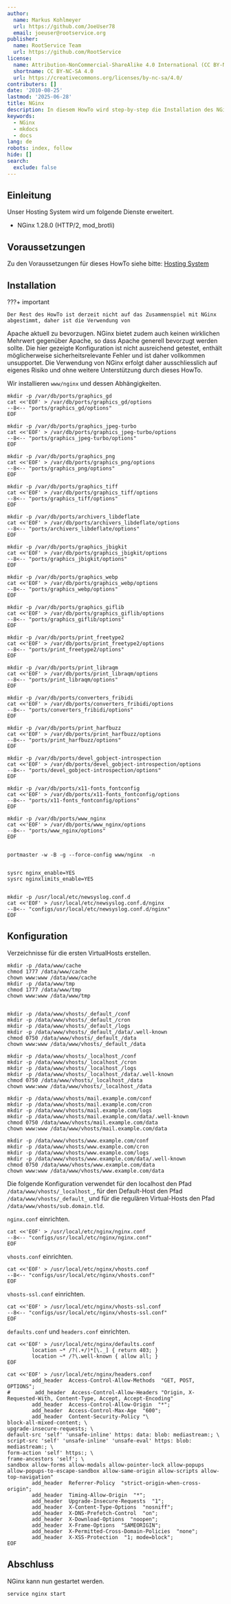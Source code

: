 ```yaml
---
author:
  name: Markus Kohlmeyer
  url: https://github.com/JoeUser78
  email: joeuser@rootservice.org
publisher:
  name: RootService Team
  url: https://github.com/RootService
license:
  name: Attribution-NonCommercial-ShareAlike 4.0 International (CC BY-NC-SA 4.0)
  shortname: CC BY-NC-SA 4.0
  url: https://creativecommons.org/licenses/by-nc-sa/4.0/
contributers: []
date: '2010-08-25'
lastmod: '2025-06-28'
title: NGinx
description: In diesem HowTo wird step-by-step die Installation des NGinx Webservers für ein Hosting System auf Basis von FreeBSD 64Bit auf einem dedizierten Server´ beschrieben.
keywords:
  - NGinx
  - mkdocs
  - docs
lang: de
robots: index, follow
hide: []
search:
  exclude: false
---
```


## Einleitung

Unser Hosting System wird um folgende Dienste erweitert.

- NGinx 1.28.0 (HTTP/2, mod_brotli)

## Voraussetzungen

Zu den Voraussetzungen für dieses HowTo siehe bitte: [Hosting System](/howtos/freebsd/hosting_system/intro)

## Installation

???+ important

    Der Rest des HowTo ist derzeit nicht auf das Zusammenspiel mit NGinx abgestimmt, daher ist die Verwendung von
Apache aktuell zu bevorzugen. NGinx bietet zudem auch keinen wirklichen Mehrwert gegenüber Apache, so dass Apache
generell bevorzugt werden sollte. Die hier gezeigte Konfiguration ist nicht ausreichend getestet, enthält
möglicherweise sicherheitsrelevante Fehler und ist daher vollkommen unsupportet. Die Verwendung von NGinx erfolgt daher
ausschliesslich auf eigenes Risiko und ohne weitere Unterstützung durch dieses HowTo.

Wir installieren `www/nginx` und dessen Abhängigkeiten.

```shell
mkdir -p /var/db/ports/graphics_gd
cat <<'EOF' > /var/db/ports/graphics_gd/options
--8<-- "ports/graphics_gd/options"
EOF

mkdir -p /var/db/ports/graphics_jpeg-turbo
cat <<'EOF' > /var/db/ports/graphics_jpeg-turbo/options
--8<-- "ports/graphics_jpeg-turbo/options"
EOF

mkdir -p /var/db/ports/graphics_png
cat <<'EOF' > /var/db/ports/graphics_png/options
--8<-- "ports/graphics_png/options"
EOF

mkdir -p /var/db/ports/graphics_tiff
cat <<'EOF' > /var/db/ports/graphics_tiff/options
--8<-- "ports/graphics_tiff/options"
EOF

mkdir -p /var/db/ports/archivers_libdeflate
cat <<'EOF' > /var/db/ports/archivers_libdeflate/options
--8<-- "ports/archivers_libdeflate/options"
EOF

mkdir -p /var/db/ports/graphics_jbigkit
cat <<'EOF' > /var/db/ports/graphics_jbigkit/options
--8<-- "ports/graphics_jbigkit/options"
EOF

mkdir -p /var/db/ports/graphics_webp
cat <<'EOF' > /var/db/ports/graphics_webp/options
--8<-- "ports/graphics_webp/options"
EOF

mkdir -p /var/db/ports/graphics_giflib
cat <<'EOF' > /var/db/ports/graphics_giflib/options
--8<-- "ports/graphics_giflib/options"
EOF

mkdir -p /var/db/ports/print_freetype2
cat <<'EOF' > /var/db/ports/print_freetype2/options
--8<-- "ports/print_freetype2/options"
EOF

mkdir -p /var/db/ports/print_libraqm
cat <<'EOF' > /var/db/ports/print_libraqm/options
--8<-- "ports/print_libraqm/options"
EOF

mkdir -p /var/db/ports/converters_fribidi
cat <<'EOF' > /var/db/ports/converters_fribidi/options
--8<-- "ports/converters_fribidi/options"
EOF

mkdir -p /var/db/ports/print_harfbuzz
cat <<'EOF' > /var/db/ports/print_harfbuzz/options
--8<-- "ports/print_harfbuzz/options"
EOF

mkdir -p /var/db/ports/devel_gobject-introspection
cat <<'EOF' > /var/db/ports/devel_gobject-introspection/options
--8<-- "ports/devel_gobject-introspection/options"
EOF

mkdir -p /var/db/ports/x11-fonts_fontconfig
cat <<'EOF' > /var/db/ports/x11-fonts_fontconfig/options
--8<-- "ports/x11-fonts_fontconfig/options"
EOF

mkdir -p /var/db/ports/www_nginx
cat <<'EOF' > /var/db/ports/www_nginx/options
--8<-- "ports/www_nginx/options"
EOF


portmaster -w -B -g --force-config www/nginx  -n


sysrc nginx_enable=YES
sysrc nginxlimits_enable=YES


mkdir -p /usr/local/etc/newsyslog.conf.d
cat <<'EOF' > /usr/local/etc/newsyslog.conf.d/nginx
--8<-- "configs/usr/local/etc/newsyslog.conf.d/nginx"
EOF
```

## Konfiguration

Verzeichnisse für die ersten VirtualHosts erstellen.

```shell
mkdir -p /data/www/cache
chmod 1777 /data/www/cache
chown www:www /data/www/cache
mkdir -p /data/www/tmp
chmod 1777 /data/www/tmp
chown www:www /data/www/tmp


mkdir -p /data/www/vhosts/_default_/conf
mkdir -p /data/www/vhosts/_default_/cron
mkdir -p /data/www/vhosts/_default_/logs
mkdir -p /data/www/vhosts/_default_/data/.well-known
chmod 0750 /data/www/vhosts/_default_/data
chown www:www /data/www/vhosts/_default_/data

mkdir -p /data/www/vhosts/_localhost_/conf
mkdir -p /data/www/vhosts/_localhost_/cron
mkdir -p /data/www/vhosts/_localhost_/logs
mkdir -p /data/www/vhosts/_localhost_/data/.well-known
chmod 0750 /data/www/vhosts/_localhost_/data
chown www:www /data/www/vhosts/_localhost_/data

mkdir -p /data/www/vhosts/mail.example.com/conf
mkdir -p /data/www/vhosts/mail.example.com/cron
mkdir -p /data/www/vhosts/mail.example.com/logs
mkdir -p /data/www/vhosts/mail.example.com/data/.well-known
chmod 0750 /data/www/vhosts/mail.example.com/data
chown www:www /data/www/vhosts/mail.example.com/data

mkdir -p /data/www/vhosts/www.example.com/conf
mkdir -p /data/www/vhosts/www.example.com/cron
mkdir -p /data/www/vhosts/www.example.com/logs
mkdir -p /data/www/vhosts/www.example.com/data/.well-known
chmod 0750 /data/www/vhosts/www.example.com/data
chown www:www /data/www/vhosts/www.example.com/data
```

Die folgende Konfiguration verwendet für den localhost den Pfad `/data/www/vhosts/_localhost_`, für den Default-Host
den Pfad `/data/www/vhosts/_default_` und für die regulären Virtual-Hosts den Pfad `/data/www/vhosts/sub.domain.tld`.

`nginx.conf` einrichten.

```shell
cat <<'EOF' > /usr/local/etc/nginx/nginx.conf
--8<-- "configs/usr/local/etc/nginx/nginx.conf"
EOF
```

`vhosts.conf` einrichten.

```shell
cat <<'EOF' > /usr/local/etc/nginx/vhosts.conf
--8<-- "configs/usr/local/etc/nginx/vhosts.conf"
EOF
```

`vhosts-ssl.conf` einrichten.

```shell
cat <<'EOF' > /usr/local/etc/nginx/vhosts-ssl.conf
--8<-- "configs/usr/local/etc/nginx/vhosts-ssl.conf"
EOF
```

`defaults.conf` und `headers.conf` einrichten.

```shell
cat <<'EOF' > /usr/local/etc/nginx/defaults.conf
        location ~* /?(.+/)*[\._] { return 403; }
        location ~* /?\.well-known { allow all; }
EOF

cat <<'EOF' > /usr/local/etc/nginx/headers.conf
        add_header  Access-Control-Allow-Methods  "GET, POST, OPTIONS";
#        add_header  Access-Control-Allow-Headers "Origin, X-Requested-With, Content-Type, Accept, Accept-Encoding"
        add_header  Access-Control-Allow-Origin  "*";
        add_header  Access-Control-Max-Age  "600";
        add_header  Content-Security-Policy "\
block-all-mixed-content; \
upgrade-insecure-requests; \
default-src 'self' 'unsafe-inline' https: data: blob: mediastream:; \
script-src 'self' 'unsafe-inline' 'unsafe-eval' https: blob: mediastream:; \
form-action 'self' https:; \
frame-ancestors 'self'; \
sandbox allow-forms allow-modals allow-pointer-lock allow-popups allow-popups-to-escape-sandbox allow-same-origin allow-scripts allow-top-navigation"
        add_header  Referrer-Policy  "strict-origin-when-cross-origin";
        add_header  Timing-Allow-Origin  "*";
        add_header  Upgrade-Insecure-Requests  "1";
        add_header  X-Content-Type-Options  "nosniff";
        add_header  X-DNS-Prefetch-Control  "on";
        add_header  X-Download-Options  "noopen";
        add_header  X-Frame-Options  "SAMEORIGIN";
        add_header  X-Permitted-Cross-Domain-Policies  "none";
        add_header  X-XSS-Protection  "1; mode=block";
EOF
```

## Abschluss

NGinx kann nun gestartet werden.

```shell
service nginx start
```
